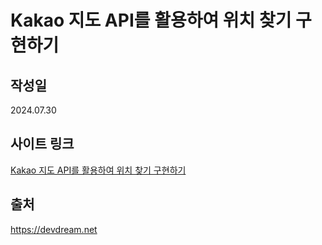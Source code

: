 <h1>Kakao 지도 API를 활용하여 위치 찾기 구현하기</h1>
<h2>작성일</h2>
2024.07.30
<h2>사이트 링크</h2>
<a href="https://devdream.net/board/20" target="_blank">Kakao 지도 API를 활용하여 위치 찾기 구현하기</a>
<h2>출처</h2>
<a href="https://devdream.net" target="_blank">https://devdream.net</a>
